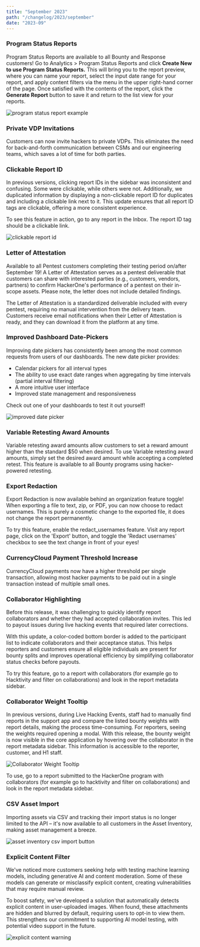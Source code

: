 ```yaml
---
title: "September 2023"
path: "/changelog/2023/september"
date: "2023-09"
---
```


### Program Status Reports
Program Status Reports are available to all Bounty and Response customers! Go to Analytics > Program Status Reports and click **Create New to use Program Status Reports.** This will bring you to the report preview, where you can name your report, select the input date range for your report, and apply content filters via the menu in the upper right-hand corner of the page. Once satisfied with the contents of the report, click the **Generate Report** button to save it and return to the list view for your reports. 

![program status report example](/images/program-status-report.png)

### Private VDP Invitations
Customers can now invite hackers to private VDPs. This eliminates the need for back-and-forth communication between CSMs and our engineering teams, which saves a lot of time for both parties. 

### Clickable Report ID
In previous versions, clicking report IDs in the sidebar was inconsistent and confusing. Some were clickable, while others were not. Additionally, we duplicated information by displaying a non-clickable report ID for duplicates and including a clickable link next to it. This update ensures that all report ID tags are clickable, offering a more consistent experience.

To see this feature in action, go to any report in the Inbox. The report ID tag should be a clickable link.

![clickable report id](/images/clickable-report-id.png)

### Letter of Attestation 
Available to all Pentest customers completing their testing period on/after September 19!
A Letter of Attestation serves as a pentest deliverable that customers can share with interested parties (e.g., customers, vendors, partners) to confirm HackerOne's performance of a pentest on their in-scope assets. Please note, the letter does not include detailed findings.

The Letter of Attestation is a standardized deliverable included with every pentest, requiring no manual intervention from the delivery team. Customers receive email notifications when their Letter of Attestation is ready, and they can download it from the platform at any time.

### Improved Dashboard Date-Pickers
Improving date pickers has consistently been among the most common requests from users of our dashboards. 
The new date picker provides:
* Calendar pickers for all interval types
* The ability to use exact date ranges when aggregating by time intervals (partial interval filtering)
* A more intuitive user interface
* Improved state management and responsiveness

Check out one of your dashboards to test it out yourself!

![improved date picker](/images/new-date-picker.png)

### Variable Retesting Award Amounts
Variable retesting award amounts allow customers to set a reward amount higher than the standard $50 when desired. To use Variable retesting award amounts, simply set the desired award amount while accepting a completed retest. This feature is available to all Bounty programs using hacker-powered retesting.

### Export Redaction
Export Redaction is now available behind an organization feature toggle!
When exporting a file to text, zip, or PDF, you can now choose to redact usernames. This is purely a cosmetic change to the exported file, it does not change the report permanently. 

To try this feature, enable the redact_usernames feature. Visit any report page, click on the 'Export' button, and toggle the 'Redact usernames' checkbox to see the text change in front of your eyes!

### CurrencyCloud Payment Threshold Increase
CurrencyCloud payments now have a higher threshold per single transaction, allowing most hacker payments to be paid out in a single transaction instead of multiple small ones. 

### Collaborator Highlighting
Before this release, it was challenging to quickly identify report collaborators and whether they had accepted collaboration invites. This led to payout issues during live hacking events that required later corrections.

With this update, a color-coded bottom border is added to the participant list to indicate collaborators and their acceptance status. This helps reporters and customers ensure all eligible individuals are present for bounty splits and improves operational efficiency by simplifying collaborator status checks before payouts.

To try this feature, go to a report with collaborators (for example go to Hacktivity and filter on collaborations) and look in the report metadata sidebar.

### Collaborator Weight Tooltip
In previous versions, during Live Hacking Events, staff had to manually find reports in the support app and compare the listed bounty weights with report details, making the process time-consuming. For reporters, seeing the weights required opening a modal. With this release, the bounty weight is now visible in the core application by hovering over the collaborator in the report metadata sidebar. This information is accessible to the reporter, customer, and H1 staff.

![Collaborator Weight Tooltip](/images/collaborator-weight.png)

To use, go to a report submitted to the HackerOne program with collaborators (for example go to hacktivity and filter on collaborations) and look in the report metadata sidebar.

### CSV Asset Import
Importing assets via CSV and tracking their import status is no longer limited to the API – it's now available to all customers in the Asset Inventory, making asset management a breeze.

![asset inventory csv import button](/images/asset-inventory-csv.png)

### Explicit Content Filter
We've noticed more customers seeking help with testing machine learning models, including generative AI and content moderation. Some of these models can generate or misclassify explicit content, creating vulnerabilities that may require manual review.

To boost safety, we've developed a solution that automatically detects explicit content in user-uploaded images. When found, these attachments are hidden and blurred by default, requiring users to opt-in to view them. This strengthens our commitment to supporting AI model testing, with potential video support in the future. 

![explicit content warning](/images/explicit-filter.png)

